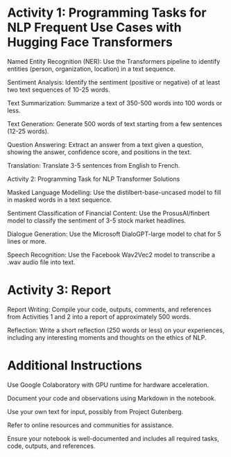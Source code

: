 # Activity 1: Programming Tasks for NLP Frequent Use Cases with Hugging Face Transformers
Named Entity Recognition (NER): Use the Transformers pipeline to identify entities (person, organization, location) in a text sequence.

Sentiment Analysis: Identify the sentiment (positive or negative) of at least two text sequences of 10-25 words.

Text Summarization: Summarize a text of 350-500 words into 100 words or less.

Text Generation: Generate 500 words of text starting from a few sentences (12-25 words).

Question Answering: Extract an answer from a text given a question, showing the answer, confidence score, and positions in the text.

Translation: Translate 3-5 sentences from English to French.

Activity 2: Programming Task for NLP Transformer Solutions

Masked Language Modelling: Use the distilbert-base-uncased model to fill in masked words in a text sequence.

Sentiment Classification of Financial Content: Use the ProsusAI/finbert model to classify the sentiment of 3-5 stock market headlines.

Dialogue Generation: Use the Microsoft DialoGPT-large model to chat for 5 lines or more.

Speech Recognition: Use the Facebook Wav2Vec2 model to transcribe a .wav audio file into text.

# Activity 3: Report
Report Writing: Compile your code, outputs, comments, and references from Activities 1 and 2 into a report of approximately 500 words.

Reflection: Write a short reflection (250 words or less) on your experiences, including any interesting moments and thoughts on the ethics of NLP.

# Additional Instructions

Use Google Colaboratory with GPU runtime for hardware acceleration.

Document your code and observations using Markdown in the notebook.

Use your own text for input, possibly from Project Gutenberg.

Refer to online resources and communities for assistance.

Ensure your notebook is well-documented and includes all required tasks, code, outputs, and references.